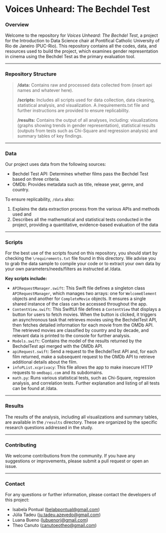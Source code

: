 # Voices Unheard: The Bechdel Test 

### Overview

Welcome to the repository for *Voices Unheard: The Bechdel Test*, a project for the Introduction to Data Science chair at Pontifical Catholic University of Rio de Janeiro (PUC-Rio). This repository contains all the codes, data, and resources used to build the project, which examines gender representation in cinema using the Bechdel Test as the primary evaluation tool.

***

### Repository Structure

> **/data:** Contains raw and processed data collected from (insert api names and whatever here).
> 
> **/scripts:** Includes all scripts used for data collection, data cleaning, statistical analysis, and visualization.  A /requirements.txt file and further instructions are provided to ensure replicability.
> 
> **/results:** Contains the output of all analyses, including: visualizations (graphs showing trends in gender representation), statistical results (outputs from tests such as Chi-Square and regression analysis) and summary tables of key findings.

***

### Data

Our project uses data from the following sources:

- Bechdel Test API: Determines whether films pass the Bechdel Test based on three criteria.
- OMDb: Provides metadata such as title, release year, genre, and country.

To ensure replicability, `/data` also:
1. Explains the data extraction process from the various APIs and methods used and
2. Describes all the mathematical and statistical tests conducted in the project, providing a quantitative, evidence-based evaluation of the data

***

### Scripts

For the best use of the scripts found on this repository, you should start by checking the `\requirements.txt` file found in this directory.
We advise you to grab the data sample to compile your code or to extract your own data by your own parameters/needs/filters as instructed at /data.

**Key scripts include:**

- `APIRequestManager.swift`: This Swift file defines a singleton class `APIRequestManager`, which manages two arrays: one for `WelcomeElement` objects and another for `CompleteMovie` objects. It ensures a single shared instance of the class can be accessed throughout the app.
- `ContentView.swift`: This SwiftUI file defines a `ContentView` that displays a button for users to fetch movies. When the button is clicked, it triggers an asynchronous task that retrieves movies using the BechdelTest API, then fetches detailed information for each movie from the OMDb API. The retrieved movies are classified by country and by decade, and relevant data is printed to the console for further analysis.
- `Models.swift`: Contains the model of the results returned by the BechdelTest api merged with the OMDb API. 
- `apiRequest.swift`: Send a request to the BechdelTest API and, for each film returned, make a subsequent request to the OMDb API to retrieve additional details about the film.
- `infoPList.xcprivacy`: This file allows the app to make insecure HTTP requests to `omdbapi.com` and its subdomains.
- `math.py`: Runs various statistical tests, such as Chi-Square, regression analysis, and correlation tests. Further explanation and listing of all tests can be found at /data.

***

### Results

The results of the analysis, including all visualizations and summary tables, are available in the `/results` directory. These are organized by the specific research questions addressed in the study.

***

### Contributing

We welcome contributions from the community. If you have any suggestions or improvements, please submit a pull request or open an issue.

***

### Contact

For any questions or further information, please contact the developers of this project:

- Isabela Pontual (belabpontual@gmail.com)
- Júlia Tadeu (ju.tadeu.azevedo@gmail.com)
- Luana Bueno (lubuenorj@gmail.com)
- Theo Canuto (canutoeotheo@gmail.com)
